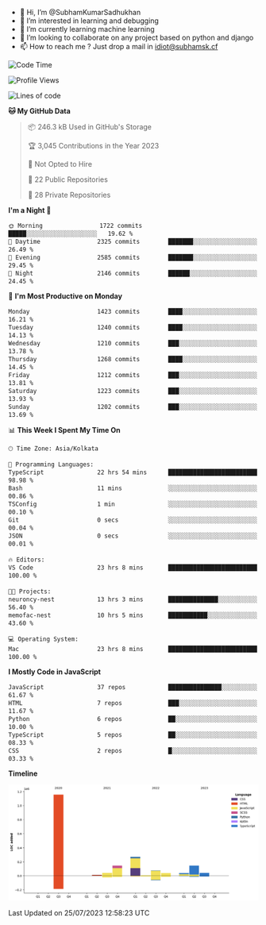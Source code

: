- 👋 Hi, I’m @SubhamKumarSadhukhan
- 👀 I’m interested in learning and debugging
- 🌱 I’m currently learning machine learning
- 💞️ I’m looking to collaborate on any project based on python and django
- 📫 How to reach me ?
      Just drop a mail in idiot@subhamsk.cf

<!---
SubhamKumarSadhukhan/SubhamKumarSadhukhan is a ✨ special ✨ repository because its `README.md` (this file) appears on your GitHub profile.
You can click the Preview link to take a look at your changes.
--->


<!--START_SECTION:waka-->
![Code Time](http://img.shields.io/badge/Code%20Time-1%2C364%20hrs%2049%20mins-blue)

![Profile Views](http://img.shields.io/badge/Profile%20Views-1-blue)

![Lines of code](https://img.shields.io/badge/From%20Hello%20World%20I%27ve%20Written-2.0%20million%20lines%20of%20code-blue)

**🐱 My GitHub Data** 

> 📦 246.3 kB Used in GitHub's Storage 
 > 
> 🏆 3,045 Contributions in the Year 2023
 > 
> 🚫 Not Opted to Hire
 > 
> 📜 22 Public Repositories 
 > 
> 🔑 28 Private Repositories 
 > 
**I'm a Night 🦉** 

```text
🌞 Morning                1722 commits        █████░░░░░░░░░░░░░░░░░░░░   19.62 % 
🌆 Daytime                2325 commits        ███████░░░░░░░░░░░░░░░░░░   26.49 % 
🌃 Evening                2585 commits        ███████░░░░░░░░░░░░░░░░░░   29.45 % 
🌙 Night                  2146 commits        ██████░░░░░░░░░░░░░░░░░░░   24.45 % 
```
📅 **I'm Most Productive on Monday** 

```text
Monday                   1423 commits        ████░░░░░░░░░░░░░░░░░░░░░   16.21 % 
Tuesday                  1240 commits        ████░░░░░░░░░░░░░░░░░░░░░   14.13 % 
Wednesday                1210 commits        ███░░░░░░░░░░░░░░░░░░░░░░   13.78 % 
Thursday                 1268 commits        ████░░░░░░░░░░░░░░░░░░░░░   14.45 % 
Friday                   1212 commits        ███░░░░░░░░░░░░░░░░░░░░░░   13.81 % 
Saturday                 1223 commits        ███░░░░░░░░░░░░░░░░░░░░░░   13.93 % 
Sunday                   1202 commits        ███░░░░░░░░░░░░░░░░░░░░░░   13.69 % 
```


📊 **This Week I Spent My Time On** 

```text
🕑︎ Time Zone: Asia/Kolkata

💬 Programming Languages: 
TypeScript               22 hrs 54 mins      █████████████████████████   98.98 % 
Bash                     11 mins             ░░░░░░░░░░░░░░░░░░░░░░░░░   00.86 % 
TSConfig                 1 min               ░░░░░░░░░░░░░░░░░░░░░░░░░   00.10 % 
Git                      0 secs              ░░░░░░░░░░░░░░░░░░░░░░░░░   00.04 % 
JSON                     0 secs              ░░░░░░░░░░░░░░░░░░░░░░░░░   00.01 % 

🔥 Editors: 
VS Code                  23 hrs 8 mins       █████████████████████████   100.00 % 

🐱‍💻 Projects: 
neuroncy-nest            13 hrs 3 mins       ██████████████░░░░░░░░░░░   56.40 % 
memofac-nest             10 hrs 5 mins       ███████████░░░░░░░░░░░░░░   43.60 % 

💻 Operating System: 
Mac                      23 hrs 8 mins       █████████████████████████   100.00 % 
```

**I Mostly Code in JavaScript** 

```text
JavaScript               37 repos            ███████████████░░░░░░░░░░   61.67 % 
HTML                     7 repos             ███░░░░░░░░░░░░░░░░░░░░░░   11.67 % 
Python                   6 repos             ██░░░░░░░░░░░░░░░░░░░░░░░   10.00 % 
TypeScript               5 repos             ██░░░░░░░░░░░░░░░░░░░░░░░   08.33 % 
CSS                      2 repos             █░░░░░░░░░░░░░░░░░░░░░░░░   03.33 % 
```



**Timeline**

![Lines of Code chart](https://raw.githubusercontent.com/SubhamKumarSadhukhan/SubhamKumarSadhukhan/main/assets/bar_graph.png)


 Last Updated on 25/07/2023 12:58:23 UTC
<!--END_SECTION:waka-->
